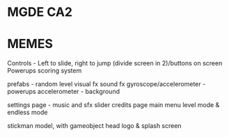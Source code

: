 # MGDE CA2
# MEMES
 
 Controls - Left to slide, right to jump (divide screen in 2)/buttons on screen
 Powerups
 scoring system

 prefabs - random level
 visual fx
 sound fx 
 gyroscope/accelerometer - powerups
 accelerometer - background

settings page - music and sfx slider
credits page
main menu 
level mode & endless mode 

stickman model, with gameobject head
logo & splash screen